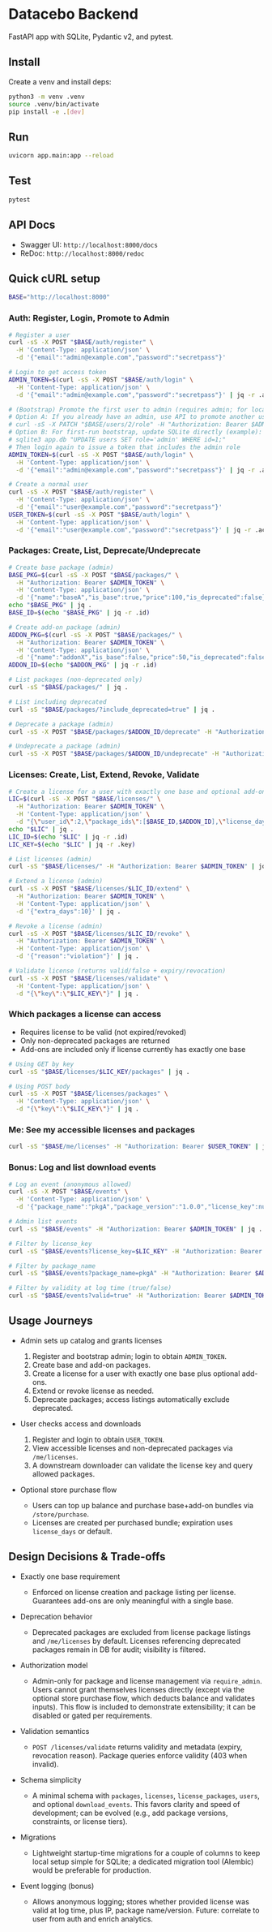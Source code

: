 # Datacebo Backend

FastAPI app with SQLite, Pydantic v2, and pytest.

## Install

Create a venv and install deps:

```bash
python3 -m venv .venv
source .venv/bin/activate
pip install -e .[dev]
```

## Run

```bash
uvicorn app.main:app --reload
```

## Test

```bash
pytest
```

## API Docs

- Swagger UI: `http://localhost:8000/docs`
- ReDoc: `http://localhost:8000/redoc`

## Quick cURL setup

```bash
BASE="http://localhost:8000"
```

### Auth: Register, Login, Promote to Admin

```bash
# Register a user
curl -sS -X POST "$BASE/auth/register" \
  -H 'Content-Type: application/json' \
  -d '{"email":"admin@example.com","password":"secretpass"}'

# Login to get access token
ADMIN_TOKEN=$(curl -sS -X POST "$BASE/auth/login" \
  -H 'Content-Type: application/json' \
  -d '{"email":"admin@example.com","password":"secretpass"}' | jq -r .access_token)

# (Bootstrap) Promote the first user to admin (requires admin; for local bootstrap you can set via DB)
# Option A: If you already have an admin, use API to promote another user:
# curl -sS -X PATCH "$BASE/users/2/role" -H "Authorization: Bearer $ADMIN_TOKEN" -H 'Content-Type: application/json' -d '{"role":"admin"}'
# Option B: For first-run bootstrap, update SQLite directly (example):
# sqlite3 app.db "UPDATE users SET role='admin' WHERE id=1;"
# Then login again to issue a token that includes the admin role
ADMIN_TOKEN=$(curl -sS -X POST "$BASE/auth/login" \
  -H 'Content-Type: application/json' \
  -d '{"email":"admin@example.com","password":"secretpass"}' | jq -r .access_token)

# Create a normal user
curl -sS -X POST "$BASE/auth/register" \
  -H 'Content-Type: application/json' \
  -d '{"email":"user@example.com","password":"secretpass"}'
USER_TOKEN=$(curl -sS -X POST "$BASE/auth/login" \
  -H 'Content-Type: application/json' \
  -d '{"email":"user@example.com","password":"secretpass"}' | jq -r .access_token)
```

### Packages: Create, List, Deprecate/Undeprecate

```bash
# Create base package (admin)
BASE_PKG=$(curl -sS -X POST "$BASE/packages/" \
  -H "Authorization: Bearer $ADMIN_TOKEN" \
  -H 'Content-Type: application/json' \
  -d '{"name":"baseA","is_base":true,"price":100,"is_deprecated":false}')
echo "$BASE_PKG" | jq .
BASE_ID=$(echo "$BASE_PKG" | jq -r .id)

# Create add-on package (admin)
ADDON_PKG=$(curl -sS -X POST "$BASE/packages/" \
  -H "Authorization: Bearer $ADMIN_TOKEN" \
  -H 'Content-Type: application/json' \
  -d '{"name":"addonX","is_base":false,"price":50,"is_deprecated":false}')
ADDON_ID=$(echo "$ADDON_PKG" | jq -r .id)

# List packages (non-deprecated only)
curl -sS "$BASE/packages/" | jq .

# List including deprecated
curl -sS "$BASE/packages/?include_deprecated=true" | jq .

# Deprecate a package (admin)
curl -sS -X POST "$BASE/packages/$ADDON_ID/deprecate" -H "Authorization: Bearer $ADMIN_TOKEN" | jq .

# Undeprecate a package (admin)
curl -sS -X POST "$BASE/packages/$ADDON_ID/undeprecate" -H "Authorization: Bearer $ADMIN_TOKEN" | jq .
```

### Licenses: Create, List, Extend, Revoke, Validate

```bash
# Create a license for a user with exactly one base and optional add-ons (admin)
LIC=$(curl -sS -X POST "$BASE/licenses/" \
  -H "Authorization: Bearer $ADMIN_TOKEN" \
  -H 'Content-Type: application/json' \
  -d "{\"user_id\":2,\"package_ids\":[$BASE_ID,$ADDON_ID],\"license_days\":30}")
echo "$LIC" | jq .
LIC_ID=$(echo "$LIC" | jq -r .id)
LIC_KEY=$(echo "$LIC" | jq -r .key)

# List licenses (admin)
curl -sS "$BASE/licenses/" -H "Authorization: Bearer $ADMIN_TOKEN" | jq .

# Extend a license (admin)
curl -sS -X POST "$BASE/licenses/$LIC_ID/extend" \
  -H "Authorization: Bearer $ADMIN_TOKEN" \
  -H 'Content-Type: application/json' \
  -d '{"extra_days":10}' | jq .

# Revoke a license (admin)
curl -sS -X POST "$BASE/licenses/$LIC_ID/revoke" \
  -H "Authorization: Bearer $ADMIN_TOKEN" \
  -H 'Content-Type: application/json' \
  -d '{"reason":"violation"}' | jq .

# Validate license (returns valid/false + expiry/revocation)
curl -sS -X POST "$BASE/licenses/validate" \
  -H 'Content-Type: application/json' \
  -d "{\"key\":\"$LIC_KEY\"}" | jq .
```

### Which packages a license can access

- Requires license to be valid (not expired/revoked)
- Only non-deprecated packages are returned
- Add-ons are included only if license currently has exactly one base

```bash
# Using GET by key
curl -sS "$BASE/licenses/$LIC_KEY/packages" | jq .

# Using POST body
curl -sS -X POST "$BASE/licenses/packages" \
  -H 'Content-Type: application/json' \
  -d "{\"key\":\"$LIC_KEY\"}" | jq .
```

### Me: See my accessible licenses and packages

```bash
curl -sS "$BASE/me/licenses" -H "Authorization: Bearer $USER_TOKEN" | jq .
```

### Bonus: Log and list download events

```bash
# Log an event (anonymous allowed)
curl -sS -X POST "$BASE/events" \
  -H 'Content-Type: application/json' \
  -d '{"package_name":"pkgA","package_version":"1.0.0","license_key":null}' | jq .

# Admin list events
curl -sS "$BASE/events" -H "Authorization: Bearer $ADMIN_TOKEN" | jq .

# Filter by license_key
curl -sS "$BASE/events?license_key=$LIC_KEY" -H "Authorization: Bearer $ADMIN_TOKEN" | jq .

# Filter by package_name
curl -sS "$BASE/events?package_name=pkgA" -H "Authorization: Bearer $ADMIN_TOKEN" | jq .

# Filter by validity at log time (true/false)
curl -sS "$BASE/events?valid=true" -H "Authorization: Bearer $ADMIN_TOKEN" | jq .
```

## Usage Journeys

- Admin sets up catalog and grants licenses
  1) Register and bootstrap admin; login to obtain `ADMIN_TOKEN`.
  2) Create base and add-on packages.
  3) Create a license for a user with exactly one base plus optional add-ons.
  4) Extend or revoke license as needed.
  5) Deprecate packages; access listings automatically exclude deprecated.

- User checks access and downloads
  1) Register and login to obtain `USER_TOKEN`.
  2) View accessible licenses and non-deprecated packages via `/me/licenses`.
  3) A downstream downloader can validate the license key and query allowed packages.

- Optional store purchase flow
  - Users can top up balance and purchase base+add-on bundles via `/store/purchase`.
  - Licenses are created per purchased bundle; expiration uses `license_days` or default.

## Design Decisions & Trade-offs

- Exactly one base requirement
  - Enforced on license creation and package listing per license. Guarantees add-ons are only meaningful with a single base.

- Deprecation behavior
  - Deprecated packages are excluded from license package listings and `/me/licenses` by default. Licenses referencing deprecated packages remain in DB for audit; visibility is filtered.

- Authorization model
  - Admin-only for package and license management via `require_admin`. Users cannot grant themselves licenses directly (except via the optional store purchase flow, which deducts balance and validates inputs). This flow is included to demonstrate extensibility; it can be disabled or gated per requirements.

- Validation semantics
  - `POST /licenses/validate` returns validity and metadata (expiry, revocation reason). Package queries enforce validity (403 when invalid).

- Schema simplicity
  - A minimal schema with `packages`, `licenses`, `license_packages`, `users`, and optional `download_events`. This favors clarity and speed of development; can be evolved (e.g., add package versions, constraints, or license tiers).

- Migrations
  - Lightweight startup-time migrations for a couple of columns to keep local setup simple for SQLite; a dedicated migration tool (Alembic) would be preferable for production.

- Event logging (bonus)
  - Allows anonymous logging; stores whether provided license was valid at log time, plus IP, package name/version. Future: correlate to user from auth and enrich analytics.
